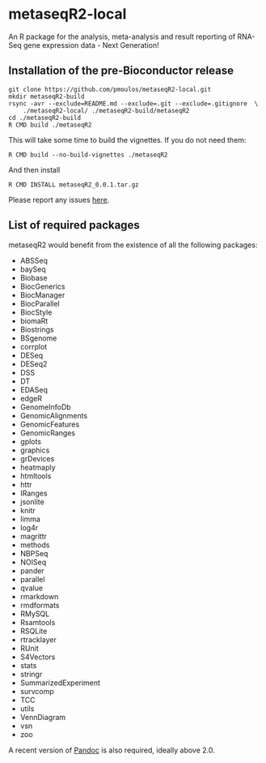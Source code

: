 # metaseqR2-local

An R package for the analysis, meta-analysis and result reporting of RNA-Seq gene expression data - Next Generation!

## Installation of the pre-Bioconductor release

```
git clone https://github.com/pmoulos/metaseqR2-local.git
mkdir metaseqR2-build
rsync -avr --exclude=README.md --exclude=.git --exclude=.gitignore  \
    ./metaseqR2-local/ ./metaseqR2-build/metaseqR2
cd ./metaseqR2-build
R CMD build ./metaseqR2
```

This will take some time to build the vignettes. If you do not need them:

```
R CMD build --no-build-vignettes ./metaseqR2
```

And then install

```
R CMD INSTALL metaseqR2_0.0.1.tar.gz
```

Please report any issues [here](https://github.com/pmoulos/metaseqR2-local/issues). 

## List of required packages

metaseqR2 would benefit from the existence of all the following packages:

 * ABSSeq
 * baySeq
 * Biobase
 * BiocGenerics
 * BiocManager
 * BiocParallel
 * BiocStyle
 * biomaRt
 * Biostrings
 * BSgenome
 * corrplot
 * DESeq
 * DESeq2
 * DSS
 * DT
 * EDASeq
 * edgeR
 * GenomeInfoDb
 * GenomicAlignments
 * GenomicFeatures
 * GenomicRanges
 * gplots
 * graphics
 * grDevices
 * heatmaply
 * htmltools
 * httr
 * IRanges
 * jsonlite
 * knitr
 * limma
 * log4r
 * magrittr
 * methods
 * NBPSeq
 * NOISeq
 * pander
 * parallel
 * qvalue
 * rmarkdown
 * rmdformats
 * RMySQL
 * Rsamtools
 * RSQLite
 * rtracklayer
 * RUnit
 * S4Vectors
 * stats
 * stringr
 * SummarizedExperiment
 * survcomp
 * TCC
 * utils
 * VennDiagram
 * vsn
 * zoo

A recent version of [Pandoc](https://pandoc.org/) is also required, ideally
above 2.0.

